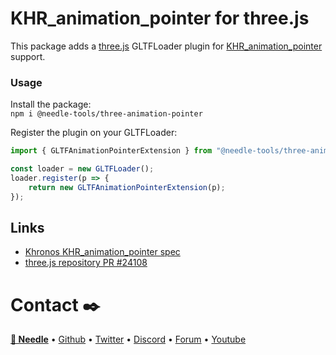 # KHR_animation_pointer for three.js

This package adds a [three.js](https://github.com/mrdoob/three.js) GLTFLoader plugin for [KHR_animation_pointer](https://github.com/KhronosGroup/glTF/tree/main/extensions/2.0/Khronos/KHR_animation_pointer) support.

### Usage

Install the package:   
`npm i @needle-tools/three-animation-pointer`


Register the plugin on your GLTFLoader:  

```js
import { GLTFAnimationPointerExtension } from "@needle-tools/three-animation-pointer"

const loader = new GLTFLoader();
loader.register(p => {
    return new GLTFAnimationPointerExtension(p);
});
```

## Links

- [Khronos KHR_animation_pointer spec](https://github.com/KhronosGroup/glTF/tree/main/extensions/2.0/Khronos/KHR_animation_pointer)
- [three.js repository PR #24108](https://github.com/mrdoob/three.js/pull/24108)



# Contact ✒️
<b>[🌵 Needle](https://needle.tools)</b> • 
[Github](https://github.com/needle-tools) • 
[Twitter](https://twitter.com/NeedleTools) • 
[Discord](https://discord.needle.tools) • 
[Forum](https://forum.needle.tools) • 
[Youtube](https://www.youtube.com/@needle-tools)
